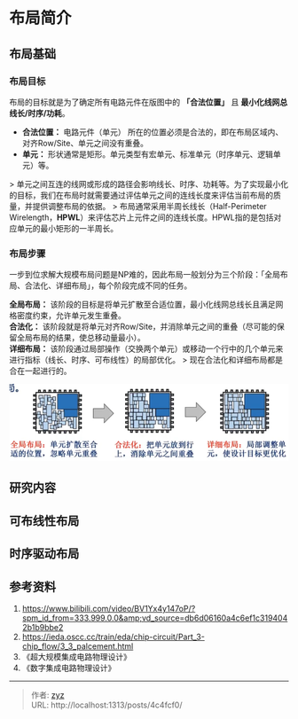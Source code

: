 # 布局简介


## 布局基础

### 布局目标

布局的目标就是为了确定所有电路元件在版图中的 **「合法位置」** 且 **最小化线网总线长/时序/功耗**。

* **合法位置：** 电路元件（单元） 所在的位置必须是合法的，即在布局区域内、对齐Row/Site、单元之间没有重叠。
* **单元：** 形状通常是矩形。单元类型有宏单元、标准单元（时序单元、逻辑单元）等。

&gt; 单元之间互连的线网或形成的路径会影响线长、时序、功耗等。为了实现最小化的目标，我们在布局时就需要通过评估单元之间的连线长度来评估当前布局的质量，并提供调整布局的依据。
&gt; 布局通常采用半周长线长（Half-Perimeter Wirelength，**HPWL**）来评估芯片上元件之间的连线长度。HPWL指的是包括对应单元的最小矩形的一半周长。

### 布局步骤

一步到位求解大规模布局问题是NP难的，因此布局一般划分为三个阶段：「全局布局、合法化、详细布局」，每个阶段完成不同的任务。

**全局布局：** 该阶段的目标是将单元扩散至合适位置，最小化线网总线长且满足网格密度约束，允许单元发生重叠。  
**合法化：** 该阶段就是将单元对齐Row/Site，并消除单元之间的重叠（尽可能的保留全局布局的结果，使总移动量最小）。  
**详细布局：** 该阶段通过局部操作（交换两个单元）或移动一个行中的几个单元来进行指标（线长、时序、可布线性）的局部优化。
&gt; 现在合法化和详细布局都是合在一起进行的。

![图1](/PostsImgs/EDA_Placement_imgs/picture1.png)

## 研究内容

## 可布线性布局

## 时序驱动布局

## 参考资料

1. https://www.bilibili.com/video/BV1Yx4y147oP/?spm_id_from=333.999.0.0&amp;vd_source=db6d06160a4c6ef1c3194042b1b9bbe2
2. https://ieda.oscc.cc/train/eda/chip-circuit/Part_3-chip_flow/3_3_palcement.html
3. 《超大规模集成电路物理设计》
4. 《数字集成电路物理设计》


---

> 作者: [zyz](https://github.com/YouZhiZheng)  
> URL: http://localhost:1313/posts/4c4fcf0/  

